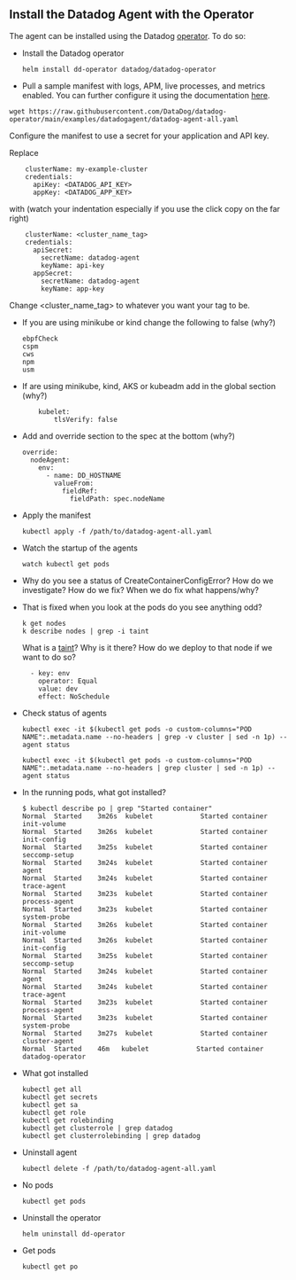Install the Datadog Agent with the Operator
--
  
The agent can be installed using the Datadog [operator](https://docs.datadoghq.com/getting_started/containers/datadog_operator/).  To 
do so:  
  
- Install the Datadog operator  
  ```
  helm install dd-operator datadog/datadog-operator
  ```  
- Pull a sample manifest with logs, APM, live processes, and metrics enabled.  You can further configure it using the documentation 
[here](https://github.com/DataDog/datadog-operator/blob/main/docs/configuration.v2alpha1.md#manifest-templates).  
  
```  
wget https://raw.githubusercontent.com/DataDog/datadog-operator/main/examples/datadogagent/datadog-agent-all.yaml  
```  
  
Configure the manifest to use a secret for your application and API key.  

Replace  
  
  ```    
      clusterName: my-example-cluster  
      credentials:  
        apiKey: <DATADOG_API_KEY>  
        appKey: <DATADOG_APP_KEY>    
  ```  
    
  with (watch your indentation especially if you use the click copy on the far right)   
    
  ```  
      clusterName: <cluster_name_tag>  
      credentials:  
        apiSecret:  
          secretName: datadog-agent  
          keyName: api-key  
        appSecret:  
          secretName: datadog-agent  
          keyName: app-key  
  ```  
    
Change <cluster_name_tag> to whatever you want your tag to be.  
  
- If you are using minikube or kind change the following to false (why?)
  ```
  ebpfCheck
  cspm
  cws
  npm
  usm
  ```
- If are using minikube, kind, AKS or kubeadm add in the global section (why?)  
  ```  
      kubelet:  
          tlsVerify: false  
  ```  
- Add and override section to the spec at the bottom (why?)
  ```
  override:
    nodeAgent:
      env:
        - name: DD_HOSTNAME
          valueFrom:
            fieldRef:
              fieldPath: spec.nodeName  
  ```
- Apply the manifest  
  ```
  kubectl apply -f /path/to/datadog-agent-all.yaml
  ```  
- Watch the startup of the agents  
  ```  
  watch kubectl get pods  
  ```  

- Why do you see a status of CreateContainerConfigError? How do we investigate? How do we fix? When we do fix what happens/why?  
  
- That is fixed when you look at the pods do you see anything odd?  
  
  ```  
  k get nodes  
  k describe nodes | grep -i taint
  ```  
    
  What is a [taint](https://kubernetes.io/docs/concepts/scheduling-eviction/taint-and-toleration/)? 
  Why is it there? How do we deploy to that node if we want to do so?  
    
  ```  
    - key: env
      operator: Equal
      value: dev
      effect: NoSchedule  
  ```  
- Check status of agents  
  ```  
  kubectl exec -it $(kubectl get pods -o custom-columns="POD NAME":.metadata.name --no-headers | grep -v cluster | sed -n 1p) -- agent status  
  
  kubectl exec -it $(kubectl get pods -o custom-columns="POD NAME":.metadata.name --no-headers | grep cluster | sed -n 1p) -- agent status  
  ```  

- In the running pods, what got installed?  
  
  ```  
  $ kubectl describe po | grep "Started container"  
  Normal  Started    3m26s  kubelet            Started container init-volume  
  Normal  Started    3m26s  kubelet            Started container init-config  
  Normal  Started    3m25s  kubelet            Started container seccomp-setup  
  Normal  Started    3m24s  kubelet            Started container agent  
  Normal  Started    3m24s  kubelet            Started container trace-agent  
  Normal  Started    3m23s  kubelet            Started container process-agent  
  Normal  Started    3m23s  kubelet            Started container system-probe  
  Normal  Started    3m26s  kubelet            Started container init-volume  
  Normal  Started    3m26s  kubelet            Started container init-config  
  Normal  Started    3m25s  kubelet            Started container seccomp-setup  
  Normal  Started    3m24s  kubelet            Started container agent  
  Normal  Started    3m24s  kubelet            Started container trace-agent  
  Normal  Started    3m23s  kubelet            Started container process-agent  
  Normal  Started    3m23s  kubelet            Started container system-probe  
  Normal  Started    3m27s  kubelet            Started container cluster-agent  
  Normal  Started    46m   kubelet            Started container datadog-operator  
  ```  
    
- What got installed  
    ```  
    kubectl get all  
    kubectl get secrets  
    kubectl get sa  
    kubectl get role  
    kubectl get rolebinding  
    kubectl get clusterrole | grep datadog  
    kubectl get clusterrolebinding | grep datadog  
    ```  
- Uninstall agent  
    ```  
    kubectl delete -f /path/to/datadog-agent-all.yaml  
    ```  
- No pods  
    ```  
    kubectl get pods  
    ```  
- Uninstall the operator  
  ```
  helm uninstall dd-operator  
  ```
- Get pods  
  ```
  kubectl get po  
  ```
